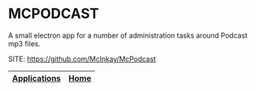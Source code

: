# MCPODCAST

 A small electron app for a number of administration tasks around Podcast mp3 files.
 
 SITE: https://github.com/McInkay/McPodcast

 | [Applications](https://portable-linux-apps.github.io/apps.html) | [Home](https://portable-linux-apps.github.io)
 | --- | --- |
